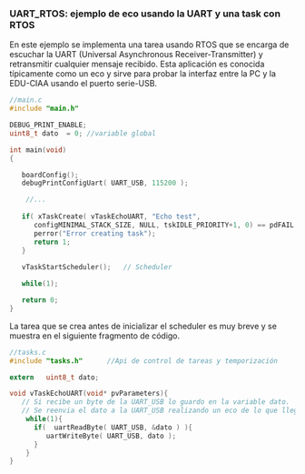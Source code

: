### UART_RTOS: ejemplo de eco usando la UART y una task con RTOS

En este ejemplo se implementa una tarea usando RTOS que se encarga de escuchar la UART (Universal Asynchronous Receiver-Transmitter) y retransmitir cualquier mensaje recibido. Esta aplicación es conocida típicamente como un eco y sirve para probar la interfaz entre  la PC y la EDU-CIAA usando el puerto serie-USB.

```c
//main.c
#include "main.h"

DEBUG_PRINT_ENABLE;
uint8_t dato  = 0; //variable global

int main(void)
{

   boardConfig();
   debugPrintConfigUart( UART_USB, 115200 );

    //...
    
   if( xTaskCreate( vTaskEchoUART, "Echo test", 
      configMINIMAL_STACK_SIZE, NULL, tskIDLE_PRIORITY+1, 0) == pdFAIL ) {
      perror("Error creating task");
      return 1;
   }
    
   vTaskStartScheduler();   // Scheduler

   while(1);

   return 0;
}    
```



La tarea que se crea antes de inicializar el scheduler es muy breve y se muestra en el siguiente fragmento de código.



```c
//tasks.c
#include "tasks.h"		//Api de control de tareas y temporización

extern   uint8_t dato;

void vTaskEchoUART(void* pvParameters){
   // Si recibe un byte de la UART_USB lo guardo en la variable dato.
   // Se reenvia el dato a la UART_USB realizando un eco de lo que llega
	while(1){
      if(  uartReadByte( UART_USB, &dato ) ){
         uartWriteByte( UART_USB, dato );
      }		
	}
}

```

